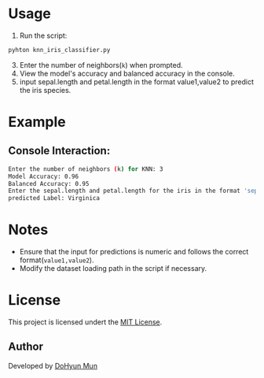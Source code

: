 # Usage
1. Run the script:
```bash
pyhton knn_iris_classifier.py
```
3. Enter the number of neighbors(`k`) when prompted.
4. View the model's accuracy and balanced accuracy in the console.
5. input sepal.length and petal.length in the format value1,value2 to predict the iris species.

# Example
## Console Interaction:
```bash
Enter the number of neighbors (k) for KNN: 3
Model Accuracy: 0.96
Balanced Accuracy: 0.95
Enter the sepal.length and petal.length for the iris in the format 'sepal_length,petal_length':5.1,1.8
predicted Label: Virginica
```
# Notes
- Ensure that the input for predictions is numeric and follows the correct format(`value1,value2`).
- Modify the dataset loading path in the script if necessary.

# License
This project is licensed undert the [MIT License](https://www.apache.org/licenses/LICENSE-2.0).

## Author
Developed by [DoHyun Mun](https://www.google.com)
